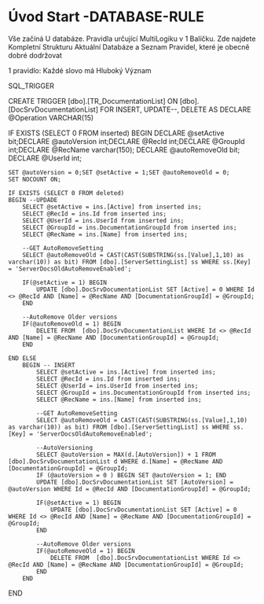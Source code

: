 ﻿# Úvod   Start -DATABASE-RULE  

Vše začíná U databáze. 
Pravidla určující MultiLogiku v 1 Balíčku.
Zde najdete Kompletní Strukturu Aktuální Databáze
a Seznam Pravidel, které je obecně dobré dodržovat

1 pravidlo: Každé slovo má Hluboký Význam

SQL_TRIGGER

CREATE   TRIGGER [dbo].[TR_DocumentationList] ON [dbo].[DocSrvDocumentationList]
FOR INSERT, UPDATE--, DELETE
AS
DECLARE @Operation VARCHAR(15)
 
IF EXISTS (SELECT 0 FROM inserted)
BEGIN
	DECLARE @setActive bit;DECLARE @autoVersion int;DECLARE @RecId int;DECLARE @GroupId int;DECLARE @RecName varchar(150);
	DECLARE @autoRemoveOld bit; DECLARE @UserId int;
	

	SET @autoVersion = 0;SET @setActive = 1;SET @autoRemoveOld = 0;
	SET NOCOUNT ON;

    IF EXISTS (SELECT 0 FROM deleted)
    BEGIN --UPDADE
		SELECT @setActive = ins.[Active] from inserted ins;
		SELECT @RecId = ins.Id from inserted ins;
		SELECT @UserId = ins.UserId from inserted ins;
		SELECT @GroupId = ins.DocumentationGroupId from inserted ins;
		SELECT @RecName = ins.[Name] from inserted ins;

		--GET AutoRemoveSetting
		SELECT @autoRemoveOld = CAST(CAST(SUBSTRING(ss.[Value],1,10) as varchar(10)) as bit) FROM [dbo].[ServerSettingList] ss WHERE ss.[Key] = 'ServerDocsOldAutoRemoveEnabled';

		IF(@setActive = 1) BEGIN
			UPDATE [dbo].DocSrvDocumentationList SET [Active] = 0 WHERE Id <> @RecId AND [Name] = @RecName AND [DocumentationGroupId] = @GroupId; 		
		END

		--AutoRemove Older versions
		IF(@autoRemoveOld = 1) BEGIN
			DELETE FROM  [dbo].DocSrvDocumentationList WHERE Id <> @RecId AND [Name] = @RecName AND [DocumentationGroupId] = @GroupId; 		
		END

	END ELSE
		BEGIN -- INSERT
			SELECT @setActive = ins.[Active] from inserted ins;
			SELECT @RecId = ins.Id from inserted ins;
			SELECT @UserId = ins.UserId from inserted ins;
			SELECT @GroupId = ins.DocumentationGroupId from inserted ins;
			SELECT @RecName = ins.[Name] from inserted ins;

			--GET AutoRemoveSetting
			SELECT @autoRemoveOld = CAST(CAST(SUBSTRING(ss.[Value],1,10) as varchar(10)) as bit) FROM [dbo].[ServerSettingList] ss WHERE ss.[Key] = 'ServerDocsOldAutoRemoveEnabled';

			--AutoVersioning
			SELECT @autoVersion = MAX(d.[AutoVersion]) + 1 FROM [dbo].DocSrvDocumentationList d WHERE d.[Name] = @RecName AND [DocumentationGroupId] = @GroupId;
			IF (@autoVersion = 0 ) BEGIN SET @autoVersion = 1; END
			UPDATE [dbo].DocSrvDocumentationList SET [AutoVersion] = @autoVersion WHERE Id = @RecId AND [DocumentationGroupId] = @GroupId;

			IF(@setActive = 1) BEGIN
				UPDATE [dbo].DocSrvDocumentationList SET [Active] = 0 WHERE Id <> @RecId AND [Name] = @RecName AND [DocumentationGroupId] = @GroupId; 		
			END
			
			--AutoRemove Older versions
			IF(@autoRemoveOld = 1) BEGIN
				DELETE FROM  [dbo].DocSrvDocumentationList WHERE Id <> @RecId AND [Name] = @RecName AND [DocumentationGroupId] = @GroupId; 		
			END
		END
END

